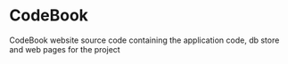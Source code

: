 CodeBook
=========
CodeBook website source code containing the application code, db store and web pages for the project
